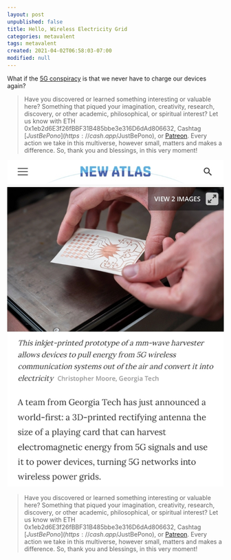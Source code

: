 ```yaml
---
layout: post
unpublished: false
title: Hello, Wireless Electricity Grid
categories: metavalent
tags: metavalent
created: 2021-04-02T06:58:03-07:00
modified: null
---
```


What if the [5G conspiracy](https://newatlas.com/energy/5g-energy-harvesting-wireless-power/) is that we never have to charge our devices again?

> Have you discovered or learned something interesting or valuable here? Something that piqued your imagination, creativity, research, discovery, or other academic, philosophical, or spiritual interest? Let us know with ETH 0x1eb2d6E3f26fBBF31B485bbe3e316D6dAd806632, Cashtag [$JustBePono](https://cash.app/$JustBePono), or [Patreon](https://patreon.com/metavalent). Every action we take in this multiverse, however small, matters and makes a difference. So, thank you and blessings, in this very moment!

[![Image](/assets/images/image_picker3351765670710092289.jpg)](https://newatlas.com/energy/5g-energy-harvesting-wireless-power/)

> Have you discovered or learned something interesting or valuable here? Something that piqued your imagination, creativity, research, discovery, or other academic, philosophical, or spiritual interest? Let us know with ETH 0x1eb2d6E3f26fBBF31B485bbe3e316D6dAd806632, Cashtag [$JustBePono](https://cash.app/$JustBePono), or [Patreon](https://patreon.com/metavalent). Every action we take in this multiverse, however small, matters and makes a difference. So, thank you and blessings, in this very moment!